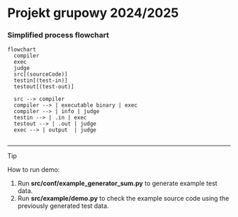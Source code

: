 # Projekt grupowy 2024/2025


### Simplified process flowchart

```mermaid
flowchart
  compiler
  exec
  judge
  src[(sourceCode)]
  testin[(test-in)]
  testout[(test-out)]

  src --> compiler
  compiler --> | executable binary | exec
  compiler --> | info | judge 
  testin --> | .in | exec
  testout --> | .out | judge
  exec --> | output  | judge


```

---
> [!TIP]
>  How to run demo:
> 1. Run **src/conf/example_generator_sum.py** to generate example test data.
> 2. Run **src/example/demo.py** to check the example source code using the previously generated test data.
